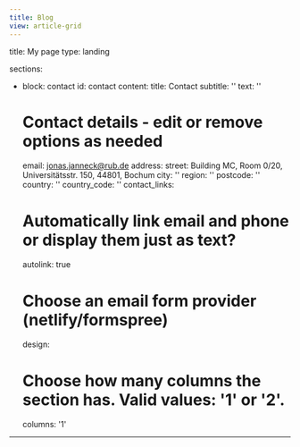 ```yaml
---
title: Blog
view: article-grid
---
```

title: My page
type: landing

sections:
  - block: contact
    id: contact
    content:
      title: Contact
      subtitle: ''
      text: ''
      # Contact details - edit or remove options as needed
      email: jonas.janneck@rub.de
      address:
        street: Building MC, Room 0/20, Universitätsstr. 150, 44801, Bochum 
        city: ''
        region: ''
        postcode: ''
        country: ''
        country_code: ''
      <!-- directions: '' -->
      <!-- office_hours:
        - 'Monday 10:00 to 13:00'
        - 'Wednesday 09:00 to 10:00' -->
      contact_links:
        <!-- - icon: twitter
          icon_pack: fab
          name: DM Me
          link: 'https://twitter.com/Twitter' -->
        <!-- - icon: skype
          icon_pack: fab
          name: Skype Me
          link: 'skype:echo123?call' -->
        <!-- - icon: video
          icon_pack: fas
          name: Zoom Me
          link: 'https://zoom.com' -->
      # Automatically link email and phone or display them just as text?
      autolink: true
      # Choose an email form provider (netlify/formspree)
      <!-- form:
        provider: netlify
        formspree:
          # If using Formspree, enter your Formspree form ID
          id: ''
        netlify:
          # Enable CAPTCHA challenge to reduce spam?
          captcha: false
      # Coordinates to display a map - set your map provider in `params.yaml`
      coordinates:
        latitude: '37.4275'
        longitude: '-122.1697' -->
    design:
      # Choose how many columns the section has. Valid values: '1' or '2'.
      columns: '1'
---

